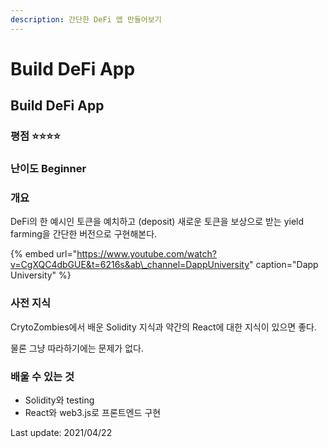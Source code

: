 ```yaml
---
description: 간단한 DeFi 앱 만들어보기
---
```


# Build DeFi App

## Build DeFi App

### 평점 ⭐⭐⭐⭐

### 난이도 Beginner

### 개요

DeFi의 한 예시인 토큰을 예치하고 \(deposit\) 새로운 토큰을 보상으로 받는 yield farming을 간단한 버전으로 구현해본다. 

{% embed url="https://www.youtube.com/watch?v=CgXQC4dbGUE&t=6216s&ab\_channel=DappUniversity" caption="Dapp University" %}



### 사전 지식

CrytoZombies에서 배운 Solidity 지식과 약간의 React에 대한 지식이 있으면 좋다.

물론 그냥 따라하기에는 문제가 없다.

### 배울 수 있는 것 

* Solidity와 testing
* React와 web3.js로 프론트엔드 구현 



Last update: 2021/04/22

